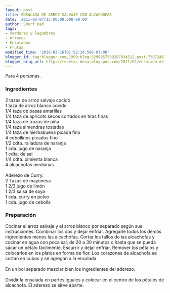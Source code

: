 ```yaml
---
layout: post
title: ENSALADA DE ARROZ SALVAJE CON ALCACHOFAS
date: '2011-02-07T15:00:00.000-08:00'
author: Smurf Dad
tags:
- Verduras y legumbres
- Arroces
- Ensaladas
- Frutas
modified_time: '2016-03-16T01:52:34.586-07:00'
blogger_id: tag:blogger.com,1999:blog-5299957599287034512.post-7367246759682161624
blogger_orig_url: http://recetas-desa.blogspot.com/2011/02/ensalada-de-arroz-salvaje-con-alcachofas.html
---
```


Para 4 personas.<br /><h3>Ingredientes</h3>2 tazas de arroz salvaje cocido<br />1 taza de arroz blanco cocido<br />1/4 taza de pasas amarillas<br />1/4 taza de apricots secos cortados en tiras finas<br />1/4 taza de trozos de piña<br />1/4 taza almendras tostadas<br />1/4 taza de hierbabuena picada fino<br />4 cebollines picados fino<br />1/2 cdta. ralladura de naranja<br />1 cda. jugo de naranja<br />1 cdta. de sal<br />1/4 cdta. pimienta blanca<br />4 alcachofas medianas<br /><br />Aderezo de Curry:<br />2 Tazas de mayonesa<br />1 2/3 jugo de limón<br />1 2/3 salsa de soya<br />1 cda. curry en polvo<br />1 cda. jugo de cebolla<br /><h3>Preparación</h3>Cocinar el arroz salvaje y el arroz blanco por separado según sus instrucciones. Combinar los dos y dejar enfriar. Agregarle todos los demás ingredientes menos las alcachofas. Cortar los tallos de las alcachofas y cocinar en agua con poca sal, de 20 a 30 minutos o hasta que se pueda sacar un pétalo fácilmente. Escurrir y dejar enfriar. Remover los pétalos y colocarlos en los platos en forma de flor. Los corazones de alcachofa se cortan en cubos y se agregan a la ensalada.<br /><br />En un bol separado mezclar bien los ingredientes del aderezo.<br /><br />Dividir la ensalada en partes iguales y colocar en el centro de los pétalos de alcachofa. El aderezo se sirve aparte.